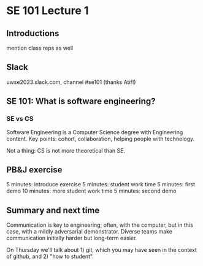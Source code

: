 # SE 101 Lecture 1

## Introductions

mention class reps as well

## Slack

uwse2023.slack.com, channel #se101 (thanks Atif!)

## SE 101: What is software engineering?

### SE vs CS

Software Engineering is a Computer Science degree with Engineering content.
Key points: cohort, collaboration, helping people with technology.

Not a thing: CS is not more theoretical than SE.

## PB&J exercise

5 minutes: introduce exercise
5 minutes: student work time
5 minutes: first demo
10 minutes: more student work time
5 minutes: second demo

## Summary and next time

Communication is key to engineering; often, with the computer, but in
this case, with a mildly adversarial demonstrator. Diverse teams make
communication initially harder but long-term easier.

On Thursday we'll talk about 1) git, which you may have seen in the context of
github, and 2) "how to student".

